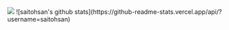 <img src="https://grass-graph.moshimo.works/images/saitohsan.png">
![saitohsan's github stats](https://github-readme-stats.vercel.app/api/?username=saitohsan)
